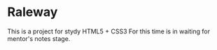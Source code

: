 # Raleway

This is a project for stydy HTML5 + CSS3
For this time is in waiting for mentor's notes stage.
